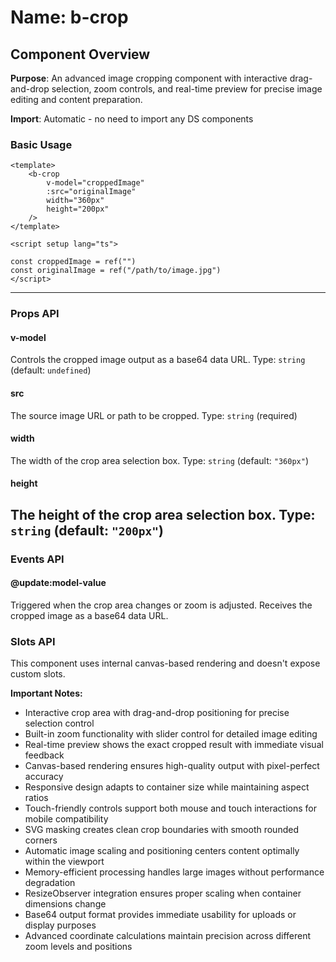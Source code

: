# Name: b-crop
## Component Overview

**Purpose**: An advanced image cropping component with interactive drag-and-drop selection, zoom controls, and real-time preview for precise image editing and content preparation.

**Import**: Automatic - no need to import any DS components

### Basic Usage

```vue
<template>
    <b-crop 
        v-model="croppedImage"
        :src="originalImage"
        width="360px"
        height="200px"
    />
</template>

<script setup lang="ts">

const croppedImage = ref("")
const originalImage = ref("/path/to/image.jpg")
</script>
```

---

### Props API

#### v-model
Controls the cropped image output as a base64 data URL. Type: `string` (default: `undefined`)

#### src
The source image URL or path to be cropped. Type: `string` (required)

#### width
The width of the crop area selection box. Type: `string` (default: `"360px"`)

#### height
The height of the crop area selection box. Type: `string` (default: `"200px"`)
---

### Events API

#### @update:model-value
Triggered when the crop area changes or zoom is adjusted. Receives the cropped image as a base64 data URL.

### Slots API

This component uses internal canvas-based rendering and doesn't expose custom slots.

**Important Notes:**
- Interactive crop area with drag-and-drop positioning for precise selection control
- Built-in zoom functionality with slider control for detailed image editing
- Real-time preview shows the exact cropped result with immediate visual feedback
- Canvas-based rendering ensures high-quality output with pixel-perfect accuracy
- Responsive design adapts to container size while maintaining aspect ratios
- Touch-friendly controls support both mouse and touch interactions for mobile compatibility
- SVG masking creates clean crop boundaries with smooth rounded corners
- Automatic image scaling and positioning centers content optimally within the viewport
- Memory-efficient processing handles large images without performance degradation
- ResizeObserver integration ensures proper scaling when container dimensions change
- Base64 output format provides immediate usability for uploads or display purposes
- Advanced coordinate calculations maintain precision across different zoom levels and positions